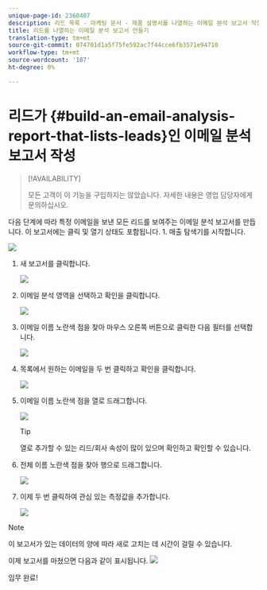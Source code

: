 ```yaml
---
unique-page-id: 2360407
description: 리드 목록 - 마케팅 문서 - 제품 설명서를 나열하는 이메일 분석 보고서 작성
title: 리드를 나열하는 이메일 분석 보고서 만들기
translation-type: tm+mt
source-git-commit: 074701d1a5f75fe592ac7f44cce6fb3571e94710
workflow-type: tm+mt
source-wordcount: '187'
ht-degree: 0%

---
```



# 리드가 {#build-an-email-analysis-report-that-lists-leads}인 이메일 분석 보고서 작성

>[!AVAILABILITY]
>
>
>모든 고객이 이 기능을 구입하지는 않았습니다. 자세한 내용은 영업 담당자에게 문의하십시오.

다음 단계에 따라 특정 이메일을 보낸 모든 리드를 보여주는 이메일 분석 보고서를 만듭니다. 이 보고서에는 클릭 및 열기 상태도 포함됩니다. 1. 매출 탐색기를 시작합니다.

![](assets/image2014-9-17-19-3a12-3a54.png)

1. 새 보고서를 클릭합니다.

   ![](assets/image2014-9-17-19-3a13-3a1.png)

1. 이메일 분석 영역을 선택하고 확인을 클릭합니다.

   ![](assets/image2014-9-17-19-3a14-3a0.png)

1. 이메일 이름 노란색 점을 찾아 마우스 오른쪽 버튼으로 클릭한 다음 필터를 선택합니다.

   ![](assets/image2014-9-17-19-3a14-3a6.png)

1. 목록에서 원하는 이메일을 두 번 클릭하고 확인을 클릭합니다.

   ![](assets/image2014-9-17-19-3a14-3a11.png)

1. 이메일 이름 노란색 점을 열로 드래그합니다.

   ![](assets/image2014-9-17-19-3a15-3a0.png)

   >[!TIP]
   >
   >열로 추가할 수 있는 리드/회사 속성이 많이 있으며 확인하고 확인할 수 있습니다.

1. 전체 이름 노란색 점을 찾아 행으로 드래그합니다.

   ![](assets/image2014-9-17-19-3a15-3a32.png)

1. 이제 두 번 클릭하여 관심 있는 측정값을 추가합니다.

   ![](assets/image2014-9-17-19-3a15-3a47.png)

>[!NOTE]
>
>이 보고서가 있는 데이터의 양에 따라 새로 고치는 데 시간이 걸릴 수 있습니다.

이제 보고서를 마쳤으면 다음과 같이 표시됩니다.   ![](assets/image2014-9-17-19-3a16-3a39.png)

임무 완료!
